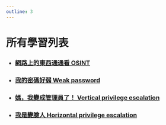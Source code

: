 ```yaml
---
outline: 3
---
```


# 所有學習列表

- ### [網路上的東西通通看 OSINT](/osint/)
- ### [我的密碼好弱 Weak password](/weekpw/)
- ### [媽，我變成管理員了！ Vertical privilege escalation](/privilege_esc/)
- ### [我是變臉人 Horizontal privilege escalation](/privilege_esc/)